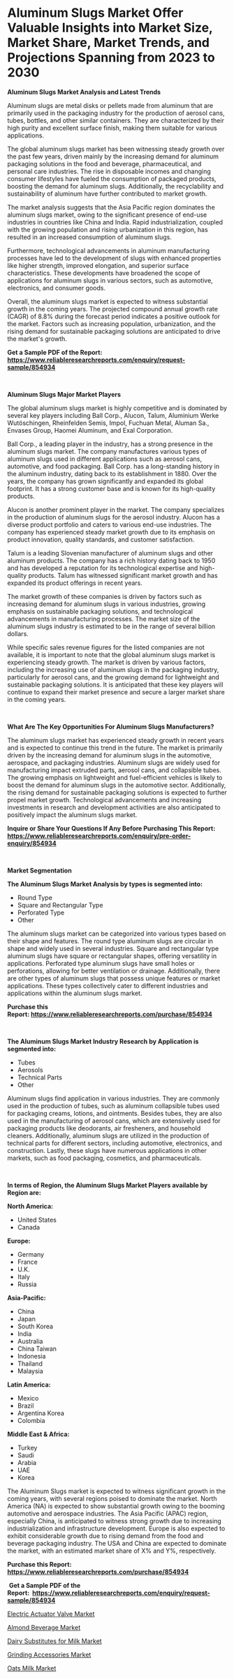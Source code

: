 <p><h1>Aluminum Slugs Market Offer Valuable Insights into Market Size, Market Share, Market Trends, and Projections Spanning from 2023 to 2030</h1></p><p><strong>Aluminum Slugs Market Analysis and Latest Trends</strong></p>
<p><p>Aluminum slugs are metal disks or pellets made from aluminum that are primarily used in the packaging industry for the production of aerosol cans, tubes, bottles, and other similar containers. They are characterized by their high purity and excellent surface finish, making them suitable for various applications.</p><p>The global aluminum slugs market has been witnessing steady growth over the past few years, driven mainly by the increasing demand for aluminum packaging solutions in the food and beverage, pharmaceutical, and personal care industries. The rise in disposable incomes and changing consumer lifestyles have fueled the consumption of packaged products, boosting the demand for aluminum slugs. Additionally, the recyclability and sustainability of aluminum have further contributed to market growth.</p><p>The market analysis suggests that the Asia Pacific region dominates the aluminum slugs market, owing to the significant presence of end-use industries in countries like China and India. Rapid industrialization, coupled with the growing population and rising urbanization in this region, has resulted in an increased consumption of aluminum slugs.</p><p>Furthermore, technological advancements in aluminum manufacturing processes have led to the development of slugs with enhanced properties like higher strength, improved elongation, and superior surface characteristics. These developments have broadened the scope of applications for aluminum slugs in various sectors, such as automotive, electronics, and consumer goods.</p><p>Overall, the aluminum slugs market is expected to witness substantial growth in the coming years. The projected compound annual growth rate (CAGR) of 8.8% during the forecast period indicates a positive outlook for the market. Factors such as increasing population, urbanization, and the rising demand for sustainable packaging solutions are anticipated to drive the market's growth.</p></p>
<p><strong>Get a Sample PDF of the Report:&nbsp; <a href="https://www.reliableresearchreports.com/enquiry/request-sample/854934">https://www.reliableresearchreports.com/enquiry/request-sample/854934</a></strong></p>
<p>&nbsp;</p>
<p><strong>Aluminum Slugs Major Market Players</strong></p>
<p><p>The global aluminum slugs market is highly competitive and is dominated by several key players including Ball Corp., Alucon, Talum, Aluminium Werke Wutöschingen, Rheinfelden Semis, Impol, Fuchuan Metal, Aluman Sa., Envases Group, Haomei Aluminum, and Exal Corporation. </p><p>Ball Corp., a leading player in the industry, has a strong presence in the aluminum slugs market. The company manufactures various types of aluminum slugs used in different applications such as aerosol cans, automotive, and food packaging. Ball Corp. has a long-standing history in the aluminum industry, dating back to its establishment in 1880. Over the years, the company has grown significantly and expanded its global footprint. It has a strong customer base and is known for its high-quality products.</p><p>Alucon is another prominent player in the market. The company specializes in the production of aluminum slugs for the aerosol industry. Alucon has a diverse product portfolio and caters to various end-use industries. The company has experienced steady market growth due to its emphasis on product innovation, quality standards, and customer satisfaction.</p><p>Talum is a leading Slovenian manufacturer of aluminum slugs and other aluminum products. The company has a rich history dating back to 1950 and has developed a reputation for its technological expertise and high-quality products. Talum has witnessed significant market growth and has expanded its product offerings in recent years.</p><p>The market growth of these companies is driven by factors such as increasing demand for aluminum slugs in various industries, growing emphasis on sustainable packaging solutions, and technological advancements in manufacturing processes. The market size of the aluminum slugs industry is estimated to be in the range of several billion dollars.</p><p>While specific sales revenue figures for the listed companies are not available, it is important to note that the global aluminum slugs market is experiencing steady growth. The market is driven by various factors, including the increasing use of aluminum slugs in the packaging industry, particularly for aerosol cans, and the growing demand for lightweight and sustainable packaging solutions. It is anticipated that these key players will continue to expand their market presence and secure a larger market share in the coming years.</p></p>
<p>&nbsp;</p>
<p><strong>What Are The Key Opportunities For Aluminum Slugs Manufacturers?</strong></p>
<p><p>The aluminum slugs market has experienced steady growth in recent years and is expected to continue this trend in the future. The market is primarily driven by the increasing demand for aluminum slugs in the automotive, aerospace, and packaging industries. Aluminum slugs are widely used for manufacturing impact extruded parts, aerosol cans, and collapsible tubes. The growing emphasis on lightweight and fuel-efficient vehicles is likely to boost the demand for aluminum slugs in the automotive sector. Additionally, the rising demand for sustainable packaging solutions is expected to further propel market growth. Technological advancements and increasing investments in research and development activities are also anticipated to positively impact the aluminum slugs market.</p></p>
<p><strong>Inquire or Share Your Questions If Any Before Purchasing This Report: <a href="https://www.reliableresearchreports.com/enquiry/pre-order-enquiry/854934">https://www.reliableresearchreports.com/enquiry/pre-order-enquiry/854934</a></strong></p>
<p>&nbsp;</p>
<p><strong>Market Segmentation</strong></p>
<p><strong>The Aluminum Slugs Market Analysis by types is segmented into:</strong></p>
<p><ul><li>Round Type</li><li>Square and Rectangular Type</li><li>Perforated Type</li><li>Other</li></ul></p>
<p><p>The aluminum slugs market can be categorized into various types based on their shape and features. The round type aluminum slugs are circular in shape and widely used in several industries. Square and rectangular type aluminum slugs have square or rectangular shapes, offering versatility in applications. Perforated type aluminum slugs have small holes or perforations, allowing for better ventilation or drainage. Additionally, there are other types of aluminum slugs that possess unique features or market applications. These types collectively cater to different industries and applications within the aluminum slugs market.</p></p>
<p><strong>Purchase this Report:&nbsp;<a href="https://www.reliableresearchreports.com/purchase/854934">https://www.reliableresearchreports.com/purchase/854934</a></strong></p>
<p>&nbsp;</p>
<p><strong>The Aluminum Slugs Market Industry Research by Application is segmented into:</strong></p>
<p><ul><li>Tubes</li><li>Aerosols</li><li>Technical Parts</li><li>Other</li></ul></p>
<p><p>Aluminum slugs find application in various industries. They are commonly used in the production of tubes, such as aluminum collapsible tubes used for packaging creams, lotions, and ointments. Besides tubes, they are also used in the manufacturing of aerosol cans, which are extensively used for packaging products like deodorants, air fresheners, and household cleaners. Additionally, aluminum slugs are utilized in the production of technical parts for different sectors, including automotive, electronics, and construction. Lastly, these slugs have numerous applications in other markets, such as food packaging, cosmetics, and pharmaceuticals.</p></p>
<p>&nbsp;</p>
<p><strong>In terms of Region, the Aluminum Slugs Market Players available by Region are:</strong></p>
<p>
    <p> <strong> North America: </strong>
        <ul>
            <li>United States</li>
            <li>Canada</li>
        </ul>
        </p> 
    <p> <strong> Europe: </strong>
        <ul>
            <li>Germany</li>
            <li>France</li>
            <li>U.K.</li>
            <li>Italy</li>
            <li>Russia</li>
        </ul>
        </p> 
    <p> <strong> Asia-Pacific: </strong>
        <ul>
            <li>China</li>
            <li>Japan</li>
            <li>South Korea</li>
            <li>India</li>
            <li>Australia</li>
            <li>China Taiwan</li>
            <li>Indonesia</li>
            <li>Thailand</li>
            <li>Malaysia</li>
        </ul>
        </p> 
    <p> <strong> Latin America: </strong>
        <ul>
            <li>Mexico</li>
            <li>Brazil</li>
            <li>Argentina Korea</li>
            <li>Colombia</li>
        </ul>
        </p> 
    <p> <strong> Middle East & Africa: </strong>
        <ul>
            <li>Turkey</li>
            <li>Saudi</li>
            <li>Arabia</li>
            <li>UAE</li>
            <li>Korea</li>
        </ul>
    </p>
    </p>
<p><p>The Aluminum Slugs market is expected to witness significant growth in the coming years, with several regions poised to dominate the market. North America (NA) is expected to show substantial growth owing to the booming automotive and aerospace industries. The Asia Pacific (APAC) region, especially China, is anticipated to witness strong growth due to increasing industrialization and infrastructure development. Europe is also expected to exhibit considerable growth due to rising demand from the food and beverage packaging industry. The USA and China are expected to dominate the market, with an estimated market share of X% and Y%, respectively.</p></p>
<p><strong>Purchase this Report: <a href="https://www.reliableresearchreports.com/purchase/854934">https://www.reliableresearchreports.com/purchase/854934</a></strong></p>
<p>&nbsp;<strong>Get a Sample PDF of the Report:&nbsp;&nbsp;<a href="https://www.reliableresearchreports.com/enquiry/request-sample/854934">https://www.reliableresearchreports.com/enquiry/request-sample/854934</a></strong></p>
<p><strong></strong></p>
<p><p><a href="https://medium.com/@alaynagrant2023/electric-actuator-valve-market-size-market-outlook-and-market-forecast-2023-to-2030-974c3a29b407">Electric Actuator Valve Market</a></p><p><a href="https://medium.com/@aliwilldvm/analyzing-almond-beverage-market-global-industry-perspective-and-forecast-2023-to-2030-5ca8cb972cdf">Almond Beverage Market</a></p><p><a href="https://medium.com/@joshuahintz2023/dairy-substitutes-for-milk-market-size-cagr-trends-2024-2030-7e474fb6d0b6">Dairy Substitutes for Milk Market</a></p><p><a href="https://medium.com/@jailynpurdy1934/grinding-accessories-market-insight-market-trends-growth-forecasted-from-2023-to-2030-696f6f0ddc86">Grinding Accessories Market</a></p><p><a href="https://medium.com/@emerylittle2023/oats-milk-market-size-and-market-trends-complete-industry-overview-2023-to-2030-2d1eb8dead40">Oats Milk Market</a></p></p>